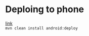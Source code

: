 Deploing to phone
=================
[link](http://stand.spree.de/wiki_details_maven_archetypes "maven-android-archetypes")  
`mvn clean install android:deploy`
